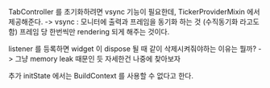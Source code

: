 TabController 를 초기화하려면 vsync 기능이 필요한데, TickerProviderMixin 에서 제공해준다.
-> vsync : 모니터에 출력과 프레임을 동기화 하는 것 (수직동기화 라고도 함)
프레임 당 한번씩만 rendering 되게 해주는 것이다.

listener 를 등록하면 widget 이 dispose 될 때 같이 삭제시켜줘야하는 이유는 뭘까?
-> 그냥 memory leak 때문인 듯 자세한건 나중에 찾아보자

추가
initState 에서는 BuildContext 를 사용할 수 없다고 한다.